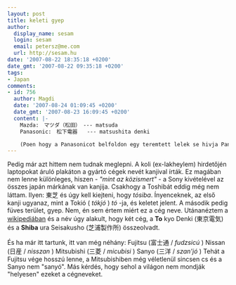 ```yaml
---
layout: post
title: keleti gyep
author:
  display_name: sesam
  login: sesam
  email: petersz@me.com
  url: http://sesam.hu
date: '2007-08-22 18:35:18 +0200'
date_gmt: '2007-08-22 09:35:18 +0200'
tags:
- Japan
comments:
- id: 756
  author: Magdi
  date: '2007-08-24 01:09:45 +0200'
  date_gmt: '2007-08-23 16:09:45 +0200'
  content: |-
    Mazda:　マツダ（松田）　--- matsuda
    Panasonic:　松下電器   --- matsushita denki

    (Poen hogy a Panasonicot belfoldon egy teremtett lelek se hivja Panasonicnak.)
---
```


Pedig már azt hittem nem tudnak meglepni. A koli (ex-lakheylem) hirdetőjén laptopokat áruló plakáton a gyártó cégek nevét kanjival írták. Ez magában nem lenne különleges, hiszen - _"mint az közismert"_ \- a Sony kivételével az összes japán márkának van kanjija. Csakhogy a Toshibát eddig még nem láttam. Ilyen: 東芝 és úgy kell kiejteni, hogy _tósiba_. Ínyenceknek, az első kanji ugyanaz, mint a Tokió ( _tókjó_ ) _tó_ -ja, és keletet jelent. A második pedig füves terület, gyep. Nem, én sem értem miért ez a cég neve. Utánanéztem a [wikipediában](http://en.wikipedia.org/wiki/Toshiba) és a név úgy alakult, hogy két cég, a **To** kyo Denki (東京電気) és a **Shiba** ura Seisakusho (芝浦製作所) összeolvadt.

És ha már itt tartunk, itt van még néhány: Fujitsu (富士通 / _fudzsicú_ ) Nissan (日産 / _nisszan_ ) Mitsubishi (三菱 / _micubisi_ ) Sanyo (三洋 / _szan'jó_ ) Tehát a Fujitsu vége hosszú lenne, a Mitsubishiben még véletlenül sincsen cs és a Sanyo nem "sanyó". Más kérdés, hogy sehol a világon nem mondják "helyesen" ezeket a cégneveket.
